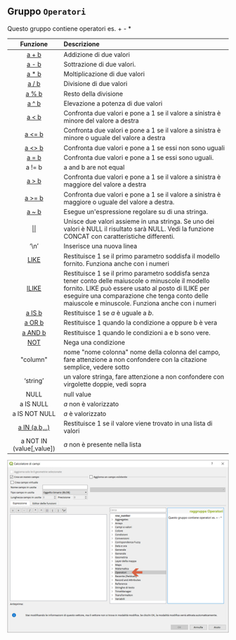 ## Gruppo `Operatori`

Questo gruppo contiene operatori es. + - *

| Funzione  | Descrizione|
|:----------:|:-----------|
|[a + b](somma.md)|	Addizione di due valori|
|[a - b](meno.md)|	Sottrazione di due valori.|
|[a * b](prodotto.md)|	Moltiplicazione di due valori|
|[a / b](divisione.md)|	Divisione di due valori|
|[a % b](resto_divisione.md)|Resto della divisione|
|[a ^ b](potenza.md)|Elevazione a potenza di due valori|
|[a < b](minore.md)|Confronta due valori e pone a 1 se il valore a sinistra è minore del valore a destra|
|[a <= b](minoreuguale.md)|Confronta due valori e pone a 1 se il valore a sinistra è minore o uguale del valore a destra|
|[a <> b](diverso.md)|Confronta due valori e pone a 1 se essi non sono uguali|
|[a = b](uguale.md)|Confronta due valori e pone a 1 se essi sono uguali.|
|a != b|	a and b are not equal|
|[a > b](maggiore.md)|Confronta due valori e pone a 1 se il valore a sinistra è maggiore del valore a destra|
|[a >= b](maggioreuguale.md)|Confronta due valori e pone a 1 se il valore a sinistra è maggiore o uguale del valore a destra.|
|[a ~ b](tilde.md)|Esegue un'espressione regolare su di una stringa.|
|[\|\|](doppio_pipe.md)|Unisce due valori assieme in una stringa. Se uno dei valori è NULL il risultato sarà NULL. Vedi la funzione CONCAT con caratteristiche differenti.|
|‘\n’|	Inserisce una nuova linea|
|[LIKE](LIKE.md)|	Restituisce 1 se il primo parametro soddisfa il modello fornito. Funziona anche con i numeri|
|[ILIKE](ILIKE.md)|	Restituisce 1 se il primo parametro soddisfa senza tener conto delle maiuscole o minuscole il modello fornito. LIKE può essere usato al posto di ILIKE per eseguire una comparazione che tenga conto delle maiuscole e minuscole. Funziona anche con i numeri|
|[a IS b](IS.md)|Restituisce 1 se *a* è uguale a *b*.|
|[a OR b](OR.md)|Restituisce 1 quando la condizione a oppure b è vera|
|[a AND b](AND.md)|Restituisce 1 quando le condizioni a e b sono vere.|
|[NOT](NOT.md)|Nega una condizione|
|"column"| nome "nome colonna"  nome della colonna del campo, fare attenzione a non confondere con la citazione semplice, vedere sotto|
|‘string’|	un valore stringa, fare attenzione a non  confondere con virgolette doppie, vedi sopra|
|NULL|	null value|
|a IS NULL|*a* non è valorizzato|
|a IS NOT NULL|	*a* è valorizzato|
|[a IN (a,b,..)](IN.md)|Restituisce 1 se il valore viene trovato in una lista di valori|
|a NOT IN (value[,value])|	*a* non è presente nella lista|

<img src="/img/operatori/gruppo_operatori1.png">
